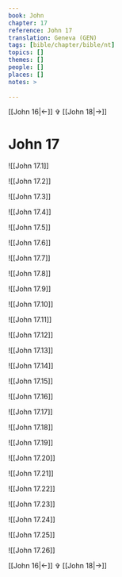 ```yaml
---
book: John
chapter: 17
reference: John 17
translation: Geneva (GEN)
tags: [bible/chapter/bible/nt]
topics: []
themes: []
people: []
places: []
notes: >
  
---
```


[[John 16|<-]] ✞ [[John 18|->]]

# John 17

![[John 17.1]]

![[John 17.2]]

![[John 17.3]]

![[John 17.4]]

![[John 17.5]]

![[John 17.6]]

![[John 17.7]]

![[John 17.8]]

![[John 17.9]]

![[John 17.10]]

![[John 17.11]]

![[John 17.12]]

![[John 17.13]]

![[John 17.14]]

![[John 17.15]]

![[John 17.16]]

![[John 17.17]]

![[John 17.18]]

![[John 17.19]]

![[John 17.20]]

![[John 17.21]]

![[John 17.22]]

![[John 17.23]]

![[John 17.24]]

![[John 17.25]]

![[John 17.26]]

[[John 16|<-]] ✞ [[John 18|->]]
